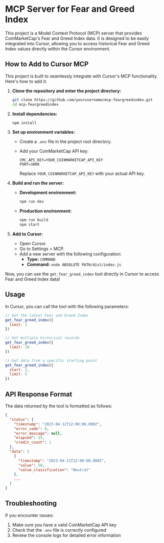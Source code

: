 # MCP Server for Fear and Greed Index

This project is a Model Context Protocol (MCP) server that provides CoinMarketCap's Fear and Greed Index data. It is designed to be easily integrated into Cursor, allowing you to access historical Fear and Greed Index values directly within the Cursor environment.

## How to Add to Cursor MCP

This project is built to seamlessly integrate with Cursor's MCP functionality. Here's how to add it:

1. **Clone the repository and enter the project directory:**

   ```bash
   git clone https://github.com/yourusername/mcp-feargreedindex.git
   cd mcp-feargreedindex
   ```

2. **Install dependencies:**

   ```bash
   npm install
   ```

3. **Set up environment variables:**

   * Create a `.env` file in the project root directory.
   * Add your CoinMarketCap API key:

     ```
     CMC_API_KEY=YOUR_COINMARKETCAP_API_KEY
     PORT=3000
     ```

     Replace `YOUR_COINMARKETCAP_API_KEY` with your actual API key.

4. **Build and run the server:**
   * **Development environment:**
     ```bash
     npm run dev
     ```
   * **Production environment:**
     ```bash
     npm run build
     npm start
     ```

5. **Add to Cursor:**
   * Open Cursor.
   * Go to Settings > MCP.
   * Add a new server with the following configuration:
     * **Type:** `COMMAND`
     * **Command:** `node ABSOLUTE PATH/dist/index.js`

Now, you can use the `get_fear_greed_index` tool directly in Cursor to access Fear and Greed Index data!

## Usage

In Cursor, you can call the tool with the following parameters:

```js
// Get the latest Fear and Greed Index
get_fear_greed_index({
  limit: 1
})

// Get multiple historical records
get_fear_greed_index({
  limit: 10
})

// Get data from a specific starting point
get_fear_greed_index({
  start: 2,
  limit: 5
})
```

## API Response Format

The data returned by the tool is formatted as follows:

```json
{
  "status": {
    "timestamp": "2023-04-12T12:00:00.000Z",
    "error_code": 0,
    "error_message": null,
    "elapsed": 15,
    "credit_count": 1
  },
  "data": [
    {
      "timestamp": "2023-04-11T12:00:00.000Z",
      "value": 50,
      "value_classification": "Neutral"
    },
    ...
  ]
}
```

## Troubleshooting

If you encounter issues:

1. Make sure you have a valid CoinMarketCap API key
2. Check that the `.env` file is correctly configured
3. Review the console logs for detailed error information
